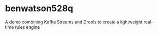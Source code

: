 # benwatson528q
A demo combining Kafka Streams and Drools to create a lightweight real-time rules engine
